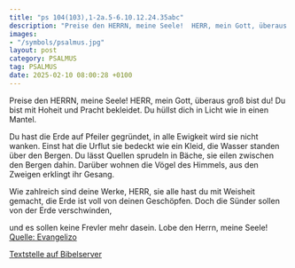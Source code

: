 ```yaml
---
title: "ps 104(103),1-2a.5-6.10.12.24.35abc"
description: "Preise den HERRN, meine Seele!  HERR, mein Gott, überaus groß bist du!  Du bist mit Hoheit und Pracht bekleidet. Du hüllst dich in Licht wie in einen Mantel.  Du hast die Erde auf Pfeiler gegründet, in alle Ewigkeit wird sie nicht wanken. Einst hat die Urflut sie bedeckt wie ei...."
images:
- "/symbols/psalmus.jpg"
layout: post
category: PSALMUS
tag: PSALMUS
date: 2025-02-10 08:00:28 +0100
---
```

Preise den HERRN, meine Seele! 
HERR, mein Gott, überaus groß bist du! 
Du bist mit Hoheit und Pracht bekleidet.
Du hüllst dich in Licht wie in einen Mantel.

Du hast die Erde auf Pfeiler gegründet, in alle Ewigkeit wird sie nicht wanken.
Einst hat die Urflut sie bedeckt wie ein Kleid, die Wasser standen über den Bergen.<!--more--> 
Du lässt Quellen sprudeln in Bäche, sie eilen zwischen den Bergen dahin.
Darüber wohnen die Vögel des Himmels, aus den Zweigen erklingt ihr Gesang. 

Wie zahlreich sind deine Werke, HERR, 
sie alle hast du mit Weisheit gemacht, 
die Erde ist voll von deinen Geschöpfen.
Doch die Sünder sollen von der Erde verschwinden,

und es sollen keine Frevler mehr dasein.
Lobe den Herrn, meine Seele!<br>
[Quelle: Evangelizo](https://evangeliumtagfuertag.org/DE/gospel)

[Textstelle auf Bibelserver](https://www.bibleserver.com/EU/ps104(103),1-2a.5-6.10.12.24.35abc)
